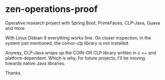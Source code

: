 # zen-operations-proof
Operative research project with Spring Boot, PrimeFaces, CLP-Java, Guava and more

With Linux Debian 9 everything works fine.
On closer inspection, in the system just mentioned, the coinor-clp library is not installed.

Anyway, CLP-Java wraps up the COIN-OR CLP library written in c ++ and platform dependent. Which is why, for future projects, I'll be moving towards native Java libraries.

Thanks.
